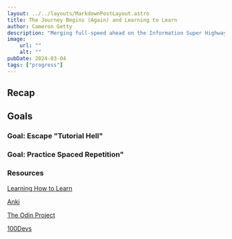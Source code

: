 ```yaml
---
layout: ../../layouts/MarkdownPostLayout.astro
title: The Journey Begins (Again) and Learning to Learn
author: Cameron Getty
description: "Merging full-speed ahead on the Information Super Highway"
image:
    url: ""
    alt: ""
pubDate: 2024-03-04
tags: ["progress"]
---
```


## Recap

## Goals

### Goal: Escape "Tutorial Hell"

### Goal: Practice Spaced Repetition"

### Resources

[Learning How to Learn](https://www.coursera.org/learn/learning-how-to-learn/home/welcome)

[Anki](https://.com)

[The Odin Project](https://.com)

[100Devs](https://.com)